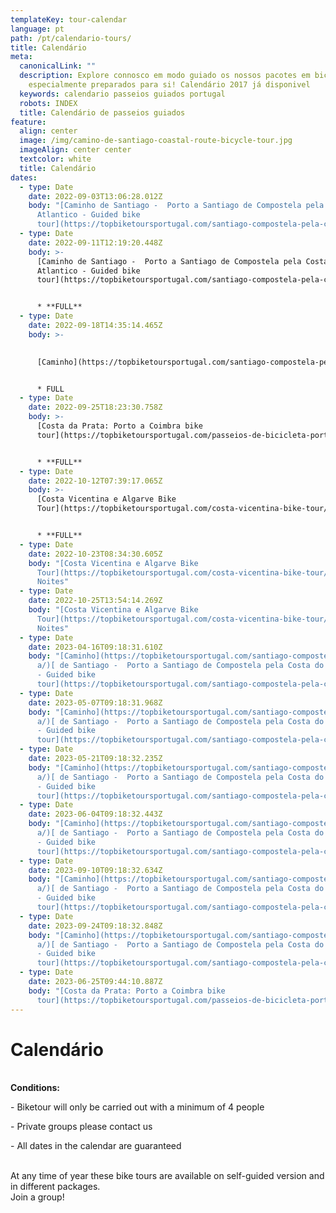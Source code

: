 ```yaml
---
templateKey: tour-calendar
language: pt
path: /pt/calendario-tours/
title: Calendário
meta:
  canonicalLink: ""
  description: Explore connosco em modo guiado os nossos pacotes em bicicleta
    especialmente preparados para si! Calendário 2017 já disponivel
  keywords: calendario passeios guiados portugal
  robots: INDEX
  title: Calendário de passeios guiados
feature:
  align: center
  image: /img/camino-de-santiago-coastal-route-bicycle-tour.jpg
  imageAlign: center center
  textcolor: white
  title: Calendário
dates:
  - type: Date
    date: 2022-09-03T13:06:28.012Z
    body: "[Caminho de Santiago -  Porto a Santiago de Compostela pela Costa do
      Atlantico - Guided bike
      tour](https://topbiketoursportugal.com/santiago-compostela-pela-costa/)"
  - type: Date
    date: 2022-09-11T12:19:20.448Z
    body: >-
      [Caminho de Santiago -  Porto a Santiago de Compostela pela Costa do
      Atlantico - Guided bike
      tour](https://topbiketoursportugal.com/santiago-compostela-pela-costa/)


      * **FULL**
  - type: Date
    date: 2022-09-18T14:35:14.465Z
    body: >-
      

      [Caminho](https://topbiketoursportugal.com/santiago-compostela-pela-costa/)[ de Santiago -  Porto a Santiago de Compostela pela Costa do Atlantico - Guided bike tour](https://topbiketoursportugal.com/santiago-compostela-pela-costa/)


      * FULL
  - type: Date
    date: 2022-09-25T18:23:30.758Z
    body: >-
      [Costa da Prata: Porto a Coimbra bike
      tour](https://topbiketoursportugal.com/passeios-de-bicicleta-portugal/)


      * **FULL**
  - type: Date
    date: 2022-10-12T07:39:17.065Z
    body: >-
      [Costa Vicentina e Algarve Bike
      Tour](https://topbiketoursportugal.com/costa-vicentina-bike-tour/)


      * **FULL**
  - type: Date
    date: 2022-10-23T08:34:30.605Z
    body: "[Costa Vicentina e Algarve Bike
      Tour](https://topbiketoursportugal.com/costa-vicentina-bike-tour/) 9
      Noites"
  - type: Date
    date: 2022-10-25T13:54:14.269Z
    body: "[Costa Vicentina e Algarve Bike
      Tour](https://topbiketoursportugal.com/costa-vicentina-bike-tour/) 7
      Noites"
  - type: Date
    date: 2023-04-16T09:18:31.610Z
    body: "[Caminho](https://topbiketoursportugal.com/santiago-compostela-pela-cost\
      a/)[ de Santiago -  Porto a Santiago de Compostela pela Costa do Atlantico
      - Guided bike
      tour](https://topbiketoursportugal.com/santiago-compostela-pela-costa/)"
  - type: Date
    date: 2023-05-07T09:18:31.968Z
    body: "[Caminho](https://topbiketoursportugal.com/santiago-compostela-pela-cost\
      a/)[ de Santiago -  Porto a Santiago de Compostela pela Costa do Atlantico
      - Guided bike
      tour](https://topbiketoursportugal.com/santiago-compostela-pela-costa/)"
  - type: Date
    date: 2023-05-21T09:18:32.235Z
    body: "[Caminho](https://topbiketoursportugal.com/santiago-compostela-pela-cost\
      a/)[ de Santiago -  Porto a Santiago de Compostela pela Costa do Atlantico
      - Guided bike
      tour](https://topbiketoursportugal.com/santiago-compostela-pela-costa/)"
  - type: Date
    date: 2023-06-04T09:18:32.443Z
    body: "[Caminho](https://topbiketoursportugal.com/santiago-compostela-pela-cost\
      a/)[ de Santiago -  Porto a Santiago de Compostela pela Costa do Atlantico
      - Guided bike
      tour](https://topbiketoursportugal.com/santiago-compostela-pela-costa/)"
  - type: Date
    date: 2023-09-10T09:18:32.634Z
    body: "[Caminho](https://topbiketoursportugal.com/santiago-compostela-pela-cost\
      a/)[ de Santiago -  Porto a Santiago de Compostela pela Costa do Atlantico
      - Guided bike
      tour](https://topbiketoursportugal.com/santiago-compostela-pela-costa/)"
  - type: Date
    date: 2023-09-24T09:18:32.848Z
    body: "[Caminho](https://topbiketoursportugal.com/santiago-compostela-pela-cost\
      a/)[ de Santiago -  Porto a Santiago de Compostela pela Costa do Atlantico
      - Guided bike
      tour](https://topbiketoursportugal.com/santiago-compostela-pela-costa/)"
  - type: Date
    date: 2023-06-25T09:44:10.887Z
    body: "[Costa da Prata: Porto a Coimbra bike
      tour](https://topbiketoursportugal.com/passeios-de-bicicleta-portugal/)"
---
```

# Calendário

\
**Conditions:**

\- Biketour will only be carried out with a minimum of 4 people

\- Private groups please contact us

\- All dates in the calendar are guaranteed

\
At any time of year these bike tours are available on self-guided version and in different packages.
\
Join a group!
